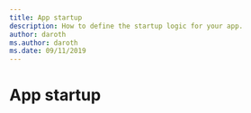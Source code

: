 ```yaml
---
title: App startup
description: How to define the startup logic for your app.
author: daroth
ms.author: daroth
ms.date: 09/11/2019
---
```


# App startup